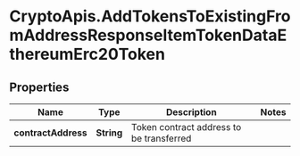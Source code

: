 # CryptoApis.AddTokensToExistingFromAddressResponseItemTokenDataEthereumErc20Token

## Properties

Name | Type | Description | Notes
------------ | ------------- | ------------- | -------------
**contractAddress** | **String** | Token contract address to be transferred | 


